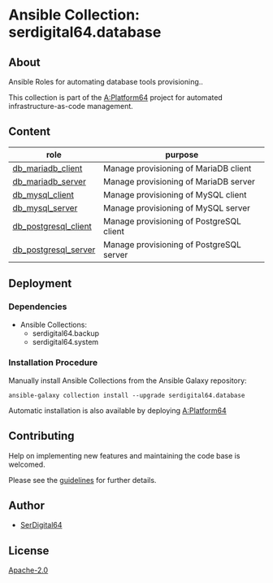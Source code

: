 # Ansible Collection: serdigital64.database

## About

Ansible Roles for automating database tools provisioning..

This collection is part of the [A:Platform64](https://github.com/aplatform64/aplatform64) project for automated infrastructure-as-code management.

## Content

| role                                                                                            | purpose                                  |
| ----------------------------------------------------------------------------------------------- | ---------------------------------------- |
| [db_mariadb_client](https://aplatform64.readthedocs.io/en/latest/roles/db_mariadb_client)       | Manage provisioning of MariaDB client    |
| [db_mariadb_server](https://aplatform64.readthedocs.io/en/latest/roles/db_mariadb_server)       | Manage provisioning of MariaDB server    |
| [db_mysql_client](https://aplatform64.readthedocs.io/en/latest/roles/db_mysql_client)           | Manage provisioning of MySQL client      |
| [db_mysql_server](https://aplatform64.readthedocs.io/en/latest/roles/db_mysql_server)           | Manage provisioning of MySQL server      |
| [db_postgresql_client](https://aplatform64.readthedocs.io/en/latest/roles/db_postgresql_client) | Manage provisioning of PostgreSQL client |
| [db_postgresql_server](https://aplatform64.readthedocs.io/en/latest/roles/db_postgresql_server) | Manage provisioning of PostgreSQL server |

## Deployment

### Dependencies

- Ansible Collections:
  - serdigital64.backup
  - serdigital64.system

### Installation Procedure

Manually install Ansible Collections from the Ansible Galaxy repository:

```shell
ansible-galaxy collection install --upgrade serdigital64.database
```

Automatic installation is also available by deploying [A:Platform64](https://aplatform64.readthedocs.io/en/latest/#deployment)

## Contributing

Help on implementing new features and maintaining the code base is welcomed.

Please see the [guidelines](https://aplatform64.readthedocs.io/en/latest/CONTRIBUTING.md) for further details.

## Author

- [SerDigital64](https://serdigital64.github.io/)

## License

[Apache-2.0](https://www.apache.org/licenses/LICENSE-2.0.txt)
